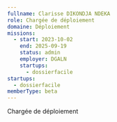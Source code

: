 ```yaml
---
fullname: Clarisse DIKONDJA NDEKA
role: Chargée de déploiement
domaine: Déploiement
missions:
  - start: 2023-10-02
    end: 2025-09-19
    status: admin
    employer: DGALN
    startups:
      - dossierfacile
startups:
  - dossierfacile
memberType: beta
---
```


Chargée de déploiement
